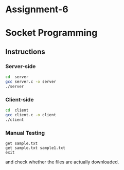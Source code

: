 # Assignment-6
# Socket Programming
## Instructions

### Server-side
```sh
cd  server
gcc server.c -o server
./server
```

### Client-side
```sh
cd  client
gcc client.c -o client
./client
```

### Manual Testing
```
get sample.txt
get sample.txt sample1.txt
exit
```
and check whether the files are actually downloaded.
